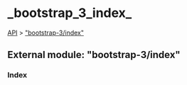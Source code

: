 # \_bootstrap\_3\_index\_

[API](../../api-1.md) &gt; ["bootstrap-3/index"](_bootstrap_3_index_.md)

## External module: "bootstrap-3/index"

### Index

